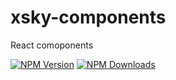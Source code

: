# xsky-components
React comoponents

[![NPM Version][npm-image]][npm-url]
[![NPM Downloads][downloads-image]][downloads-url]

[npm-image]: https://img.shields.io/npm/v/xsky-components.svg
[npm-url]: https://npmjs.org/package/xsky-components
[downloads-image]: https://img.shields.io/npm/dm/xsky-components.svg
[downloads-url]: https://npmjs.org/package/xsky-components
